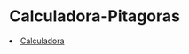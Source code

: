 # Calculadora-Pitagoras
<link rel="stylesheet" href="static/CSS/style-1.css">
<li><a href="templates/index1.html">Calculadora</a></li>
